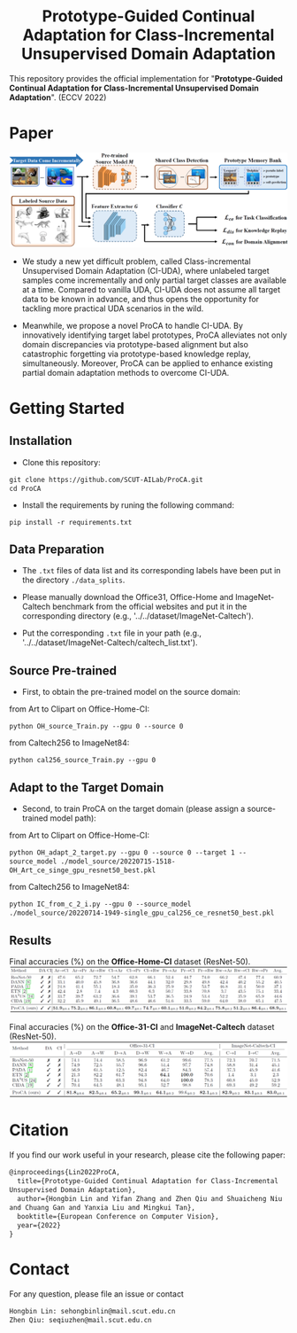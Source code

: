 # <center>Prototype-Guided Continual Adaptation for Class-Incremental Unsupervised Domain Adaptation</center>
This repository provides the official implementation for "**Prototype-Guided Continual Adaptation for Class-Incremental Unsupervised Domain Adaptation**". (ECCV 2022)

# Paper
![ProCA](./results/ProCA.png "An overview of ProCA")
- We study a new yet difficult problem, called Class-incremental Unsupervised Domain Adaptation (CI-UDA), where unlabeled target samples come incrementally and only partial target classes are available at a time. Compared to vanilla UDA, CI-UDA does not assume all target data to be known in advance, and thus opens the opportunity for tackling more practical UDA scenarios in the wild.

- Meanwhile, we propose a novel ProCA to handle CI-UDA. By innovatively identifying target label prototypes, ProCA alleviates not only domain discrepancies via prototype-based alignment but also catastrophic forgetting via prototype-based knowledge replay, simultaneously. Moreover, ProCA can be applied to enhance existing partial domain adaptation methods to overcome CI-UDA.
# Getting Started
## Installation
- Clone this repository:
```
git clone https://github.com/SCUT-AILab/ProCA.git
cd ProCA
```

- Install the requirements by runing the following command:
```
pip install -r requirements.txt
```

## Data Preparation
- The `.txt` files of data list and its corresponding labels have been put in the directory `./data_splits`.

- Please manually download the Office31, Office-Home and ImageNet-Caltech benchmark from the official websites and put it in the corresponding directory (e.g., '../../dataset/ImageNet-Caltech').

- Put the corresponding `.txt` file in your path (e.g., '../../dataset/ImageNet-Caltech/caltech_list.txt').
## Source Pre-trained
- First, to obtain the pre-trained model on the source domain: 

from Art to Clipart on Office-Home-CI:
```
python OH_source_Train.py --gpu 0 --source 0
```

from Caltech256 to ImageNet84:
```
python cal256_source_Train.py --gpu 0
```

## Adapt to the Target Domain 
- Second, to train ProCA on the target domain (please assign a source-trained model path):

from Art to Clipart on Office-Home-CI:
```
python OH_adapt_2_target.py --gpu 0 --source 0 --target 1 --source_model ./model_source/20220715-1518-OH_Art_ce_singe_gpu_resnet50_best.pkl
```

from Caltech256 to ImageNet84:
```
python IC_from_c_2_i.py --gpu 0 --source_model ./model_source/20220714-1949-single_gpu_cal256_ce_resnet50_best.pkl
```


## Results
Final accuracies (%) on the **Office-Home-CI** dataset (ResNet-50).
![experiments_OH](./results/exper_oh.png)

Final accuracies (%) on the **Office-31-CI** and **ImageNet-Caltech** dataset (ResNet-50).
![experiments_OH](./results/exper_31_IC.png)

# Citation
If you find our work useful in your research, please cite the following paper:
```
@inproceedings{Lin2022ProCA,
  title={Prototype-Guided Continual Adaptation for Class-Incremental Unsupervised Domain Adaptation},
  author={Hongbin Lin and Yifan Zhang and Zhen Qiu and Shuaicheng Niu and Chuang Gan and Yanxia Liu and Mingkui Tan},
  booktitle={European Conference on Computer Vision},
  year={2022}
}
```

# Contact
For any question, please file an issue or contact
```
Hongbin Lin: sehongbinlin@mail.scut.edu.cn
Zhen Qiu: seqiuzhen@mail.scut.edu.cn
```

